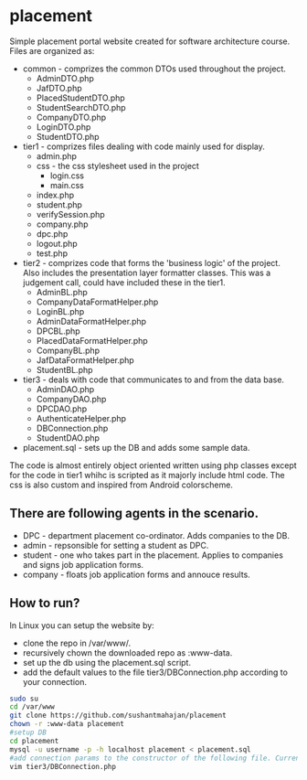 # placement
Simple placement portal website created for software architecture course.
Files are organized as:
* common - comprizes the common DTOs used throughout the project.
  * AdminDTO.php
  * JafDTO.php
  * PlacedStudentDTO.php
  * StudentSearchDTO.php
  * CompanyDTO.php
  * LoginDTO.php
  * StudentDTO.php
* tier1 - comprizes files dealing with code mainly used for display.
  * admin.php
  * css - the css stylesheet used in the project
    * login.css
    * main.css
  * index.php
  * student.php
  * verifySession.php
  * company.php
  * dpc.php
  * logout.php
  * test.php
* tier2 - comprizes code that forms the 'business logic' of the project. Also includes the presentation layer formatter classes. This was a judgement call, could have included these in the tier1.
  * AdminBL.php
  * CompanyDataFormatHelper.php
  * LoginBL.php
  * AdminDataFormatHelper.php
  * DPCBL.php
  * PlacedDataFormatHelper.php
  * CompanyBL.php
  * JafDataFormatHelper.php
  * StudentBL.php
* tier3 - deals with code that communicates to and from the data base.
  * AdminDAO.php
  * CompanyDAO.php
  * DPCDAO.php
  * AuthenticateHelper.php
  * DBConnection.php
  * StudentDAO.php
* placement.sql - sets up the DB and adds some sample data.
  
The code is almost entirely object oriented written using php classes except for the code in tier1 whihc is scripted as it majorly include html code.
The css is also custom and inspired from Android colorscheme.

## There are following agents in the scenario.
  * DPC - department placement co-ordinator. Adds companies to the DB.
  * admin - repsonsible for setting a student as DPC.
  * student - one who takes part in the placement. Applies to companies and signs job application forms.
  * company - floats job application forms and annouce results.

## How to run?
In Linux you can setup the website by: 
  * clone the repo in /var/www/.
  * recursively chown the downloaded repo as :www-data.
  * set up the db using the placement.sql script.
  * add the default values to the file tier3/DBConnection.php according to your connection.

```bash
sudo su
cd /var/www
git clone https://github.com/sushantmahajan/placement
chown -r :www-data placement
#setup DB
cd placement
mysql -u username -p -h localhost placement < placement.sql
#add connection params to the constructor of the following file. Currently it has empty strings only.
vim tier3/DBConnection.php
```

